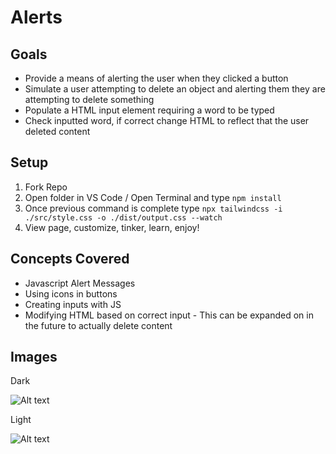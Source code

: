 # Alerts

## Goals

- Provide a means of alerting the user when they clicked a button
- Simulate a user attempting to delete an object and alerting them they are attempting to delete something
- Populate a HTML input element requiring a word to be typed
- Check inputted word, if correct change HTML to reflect that the user deleted content

## Setup

1. Fork Repo
2. Open folder in VS Code / Open Terminal and type `npm install`
3. Once previous command is complete type `npx tailwindcss -i ./src/style.css -o ./dist/output.css --watch`
4. View page, customize, tinker, learn, enjoy!

## Concepts Covered

- Javascript Alert Messages
- Using icons in buttons
- Creating inputs with JS
- Modifying HTML based on correct input - This can be expanded on in the future to actually delete content

## Images

Dark

![Alt text](link "Picture")

Light

![Alt text](link "Picture")
